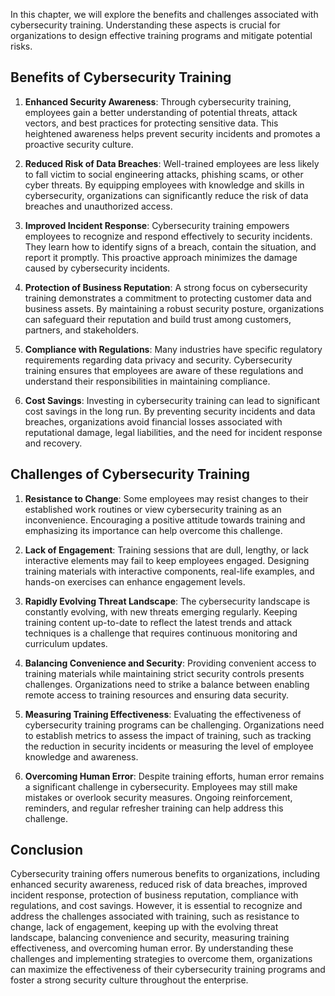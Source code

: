 
In this chapter, we will explore the benefits and challenges associated with cybersecurity training. Understanding these aspects is crucial for organizations to design effective training programs and mitigate potential risks.

Benefits of Cybersecurity Training
----------------------------------

1. **Enhanced Security Awareness**: Through cybersecurity training, employees gain a better understanding of potential threats, attack vectors, and best practices for protecting sensitive data. This heightened awareness helps prevent security incidents and promotes a proactive security culture.

2. **Reduced Risk of Data Breaches**: Well-trained employees are less likely to fall victim to social engineering attacks, phishing scams, or other cyber threats. By equipping employees with knowledge and skills in cybersecurity, organizations can significantly reduce the risk of data breaches and unauthorized access.

3. **Improved Incident Response**: Cybersecurity training empowers employees to recognize and respond effectively to security incidents. They learn how to identify signs of a breach, contain the situation, and report it promptly. This proactive approach minimizes the damage caused by cybersecurity incidents.

4. **Protection of Business Reputation**: A strong focus on cybersecurity training demonstrates a commitment to protecting customer data and business assets. By maintaining a robust security posture, organizations can safeguard their reputation and build trust among customers, partners, and stakeholders.

5. **Compliance with Regulations**: Many industries have specific regulatory requirements regarding data privacy and security. Cybersecurity training ensures that employees are aware of these regulations and understand their responsibilities in maintaining compliance.

6. **Cost Savings**: Investing in cybersecurity training can lead to significant cost savings in the long run. By preventing security incidents and data breaches, organizations avoid financial losses associated with reputational damage, legal liabilities, and the need for incident response and recovery.

Challenges of Cybersecurity Training
------------------------------------

1. **Resistance to Change**: Some employees may resist changes to their established work routines or view cybersecurity training as an inconvenience. Encouraging a positive attitude towards training and emphasizing its importance can help overcome this challenge.

2. **Lack of Engagement**: Training sessions that are dull, lengthy, or lack interactive elements may fail to keep employees engaged. Designing training materials with interactive components, real-life examples, and hands-on exercises can enhance engagement levels.

3. **Rapidly Evolving Threat Landscape**: The cybersecurity landscape is constantly evolving, with new threats emerging regularly. Keeping training content up-to-date to reflect the latest trends and attack techniques is a challenge that requires continuous monitoring and curriculum updates.

4. **Balancing Convenience and Security**: Providing convenient access to training materials while maintaining strict security controls presents challenges. Organizations need to strike a balance between enabling remote access to training resources and ensuring data security.

5. **Measuring Training Effectiveness**: Evaluating the effectiveness of cybersecurity training programs can be challenging. Organizations need to establish metrics to assess the impact of training, such as tracking the reduction in security incidents or measuring the level of employee knowledge and awareness.

6. **Overcoming Human Error**: Despite training efforts, human error remains a significant challenge in cybersecurity. Employees may still make mistakes or overlook security measures. Ongoing reinforcement, reminders, and regular refresher training can help address this challenge.

Conclusion
----------

Cybersecurity training offers numerous benefits to organizations, including enhanced security awareness, reduced risk of data breaches, improved incident response, protection of business reputation, compliance with regulations, and cost savings. However, it is essential to recognize and address the challenges associated with training, such as resistance to change, lack of engagement, keeping up with the evolving threat landscape, balancing convenience and security, measuring training effectiveness, and overcoming human error. By understanding these challenges and implementing strategies to overcome them, organizations can maximize the effectiveness of their cybersecurity training programs and foster a strong security culture throughout the enterprise.
